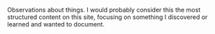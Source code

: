 Observations about things. I would probably consider this the most structured content on this site, focusing on something I discovered or learned and wanted to document.